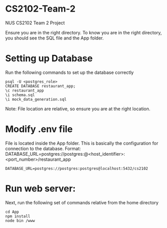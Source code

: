# CS2102-Team-2
NUS CS2102 Team 2 Project

Ensure you are in the right directory. To know you are in the right directory, you should see the SQL file and the App folder.

# Setting up Database
Run the following commands to set up the database correctly
```
psql -U <postgres_role>
CREATE DATABASE restaurant_app;
\c restaurant_app
\i schema.sql
\i mock_data_generation.sql
```
Note: File location are relative, so ensure you are at the right location.

# Modify .env file
File is located inside the App folder. This is basically the configuration for connection to the database.
Format: DATABASE_URL=postgres://postgres:<username>@<host_identifier>:<port_number>/restaurant_app
```
DATABASE_URL=postgres://postgres:postgres@localhost:5432/cs2102
```

# Run web server:
Next, run the following set of commands relative from the home directory
```
cd App
npm install
node bin /www
```
